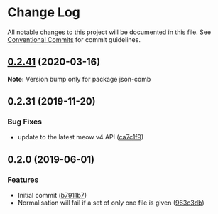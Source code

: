 # Change Log

All notable changes to this project will be documented in this file.
See [Conventional Commits](https://conventionalcommits.org) for commit guidelines.

## [0.2.41](https://gitlab.com/codsen/codsen/compare/json-comb@0.2.40...json-comb@0.2.41) (2020-03-16)

**Note:** Version bump only for package json-comb





## 0.2.31 (2019-11-20)

### Bug Fixes

- update to the latest meow v4 API ([ca7c1f9](https://gitlab.com/codsen/codsen/commit/ca7c1f9b1e28dd7540442fa19f9ca4b7855b9e34))

## 0.2.0 (2019-06-01)

### Features

- Initial commit ([b7911b7](https://gitlab.com/codsen/codsen/commit/b7911b7))
- Normalisation will fail if a set of only one file is given ([963c3db](https://gitlab.com/codsen/codsen/commit/963c3db))
